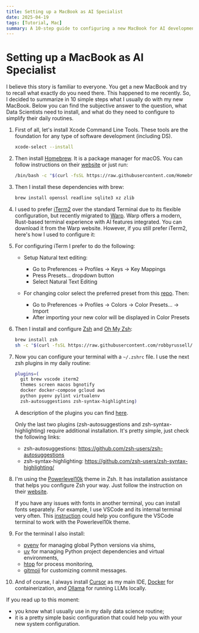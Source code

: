 ```yaml
---
title: Setting up a MacBook as AI Specialist
date: 2025-04-19
tags: [Tutorial, Mac]
summary: A 10-step guide to configuring a new MacBook for AI development, covering essential tools and terminal setup.
---
```


# Setting up a MacBook as AI Specialist

I believe this story is familiar to everyone. You get a new MacBook and try to recall what exactly do you need there. This happened to me recently. So, I decided to summarize in 10 simple steps what I usually do with my new MacBook. Below you can find the subjective answer to the question, what Data Scientists need to install, and what do they need to configure to simplify their daily routines.

1.  First of all, let's install Xcode Command Line Tools. These tools are the foundation for any type of software development (including DS).

    ```bash
    xcode-select --install
    ```

2.  Then install [Homebrew](https://brew.sh). It is a package manager for macOS. You can follow instructions on their [website](https://brew.sh) or just run:

    ```bash
    /bin/bash -c "$(curl -fsSL https://raw.githubusercontent.com/Homebrew/install/HEAD/install.sh)"
    ```

3.  Then I install these dependencies with brew:

    ```bash
    brew install openssl readline sqlite3 xz zlib
    ```

4.  I used to prefer [iTerm2](https://www.iterm2.com) over the standard Terminal due to its flexible configuration, but recently migrated to [Warp](https://www.warp.dev/). Warp offers a modern, Rust-based terminal experience with AI features integrated. You can download it from the Warp website. However, if you still prefer iTerm2, here's how I used to configure it:

5.  For configuring iTerm I prefer to do the following:

    - Setup Natural text editing:

      - Go to Preferences → Profiles → Keys → Key Mappings
      - Press Presets… dropdown button
      - Select Natural Text Editing

    - For changing color select the preferred preset from this [repo](https://github.com/mbadolato/iTerm2-Color-Schemes). Then:
      - Go to Preferences → Profiles → Colors → Color Presets… → Import
      - After importing your new color will be displayed in Color Presets

6.  Then I install and configure [Zsh](https://www.zsh.org) and [Oh My Zsh](https://github.com/robbyrussell/oh-my-zsh):

    ```bash
    brew install zsh
    sh -c "$(curl -fsSL https://raw.githubusercontent.com/robbyrussell/oh-my-zsh/master/tools/install.sh)"
    ```

7.  Now you can configure your terminal with a `~/.zshrc` file. I use the next zsh plugins in my daily routine:

    ```bash
    plugins=(
      git brew vscode iterm2
      themes screen macos bgnotify
      docker docker-compose gcloud aws
      python pyenv pylint virtualenv
      zsh-autosuggestions zsh-syntax-highlighting)
    ```

    A description of the plugins you can find [here](https://github.com/ohmyzsh/ohmyzsh/wiki/Plugins).

    Only the last two plugins (zsh-autosuggestions and zsh-syntax-highlighting) require additional installation. It's pretty simple, just check the following links:

    - zsh-autosuggestions: https://github.com/zsh-users/zsh-autosuggestions
    - zsh-syntax-highlighting: https://github.com/zsh-users/zsh-syntax-highlighting/

8.  I'm using the [Powerlevel10k](https://github.com/romkatv/powerlevel10k) theme in Zsh. It has installation assistance that helps you configure Zsh your way. Just follow the instruction on their [website](https://github.com/romkatv/powerlevel10k).

    If you have any issues with fonts in another terminal, you can install fonts separately. For example, I use VSCode and its internal terminal very often. This [instruction](https://github.com/romkatv/powerlevel10k/blob/master/font.md) could help you configure the VSCode terminal to work with the Powerlevel10k theme.

9.  For the terminal I also install:

    - [pyenv](https://github.com/pyenv/pyenv) for managing global Python versions via shims,
    - [uv](https://github.com/astral-sh/uv) for managing Python project dependencies and virtual environments,
    - [htop](https://htop.dev) for process monitoring,
    - [gitmoji](https://gitmoji.dev) for customizing commit messages.

10. And of course, I always install [Cursor](https://cursor.sh) as my main IDE, [Docker](https://www.docker.com) for containerization, and [Ollama](https://ollama.com) for running LLMs locally.

If you read up to this moment:

- you know what I usually use in my daily data science routine;
- it is a pretty simple basic configuration that could help you with your new system configuration.
